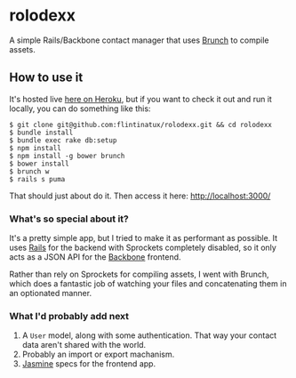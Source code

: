# rolodexx

A simple Rails/Backbone contact manager that uses [Brunch](http://brunch.io) to compile assets.

## How to use it

It's hosted live [here on Heroku](http://rolodexx.herokuapp.com/), but if you want to check it out and run it locally, you can do something like this:
```
$ git clone git@github.com:flintinatux/rolodexx.git && cd rolodexx
$ bundle install
$ bundle exec rake db:setup
$ npm install
$ npm install -g bower brunch
$ bower install
$ brunch w
$ rails s puma
```
That should just about do it.  Then access it here: [http://localhost:3000/](http://localhost:3000/)

### What's so special about it?

It's a pretty simple app, but I tried to make it as performant as possible.  It uses [Rails](http://rubyonrails.org) for the backend with Sprockets completely disabled, so it only acts as a JSON API for the [Backbone](http://backbonejs.org) frontend.

Rather than rely on Sprockets for compiling assets, I went with Brunch, which does a fantastic job of watching your files and concatenating them in an optionated manner.

### What I'd probably add next

1. A `User` model, along with some authentication.  That way your contact data aren't shared with the world.
2. Probably an import or export machanism.
3. [Jasmine](http://jasmine.github.io/) specs for the frontend app.
